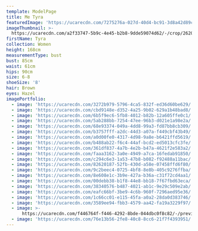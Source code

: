 ```yaml
---
template: ModelPage
title: Me Tyra
featuredImage: 'https://ucarecdn.com/7275276a-027d-40d4-bc91-3d8a42d89c9b/'
imageThumbnail: >-
  https://ucarecdn.com/a2f33747-5b9c-4e45-b2b8-9dde59074d62/-/crop/2620x3946/763,730/-/preview/
firstName: Tyra
collection: Women
height: 168cm
measurementType: bust
bust: 85cm
waist: 61cm
hips: 90cm
size: 6-8
shoeSize: '8'
hair: Brown
eyes: Hazel
imagePortfolio:
  - image: 'https://ucarecdn.com/3272b979-5796-4ca5-832f-ed36d60be629/'
  - image: 'https://ucarecdn.com/cbd9148e-d352-4a25-9b02-629a1b48bad8/'
  - image: 'https://ucarecdn.com/6b5f9ec6-5fb8-4012-b82b-12a605ffe0c1/'
  - image: 'https://ucarecdn.com/5ab288bb-7254-47ee-96b3-d021e1a98e2a/'
  - image: 'https://ucarecdn.com/68e93374-049a-4dd8-99a3-fd87bb8cb309/'
  - image: 'https://ucarecdn.com/b3757fff-a2dc-44d3-a07a-f449cbf43b49/'
  - image: 'https://ucarecdn.com/a0d00fe0-4317-4d98-9a8e-b6421ffd5619/'
  - image: 'https://ucarecdn.com/b488ab22-f6c4-44af-bcd2-ed5013cfc3fe/'
  - image: 'https://ucarecdn.com/361df837-4a7b-4e2b-b47a-4621f2e583a2/'
  - image: 'https://ucarecdn.com/faaa3162-3a0e-4949-a7ca-16fedab91850/'
  - image: 'https://ucarecdn.com/c294c6e3-1a53-47b8-b082-f92488a11bac/'
  - image: 'https://ucarecdn.com/82620187-52fb-430d-a58e-07458ffd6f80/'
  - image: 'https://ucarecdn.com/9c2beec4-0725-4bf8-8e8b-405c9276ffba/'
  - image: 'https://ucarecdn.com/8e608e1c-3b9e-427a-b36a-c31f72cd4aa1/'
  - image: 'https://ucarecdn.com/00debb38-b1f8-44e8-bb18-7f67fbd63eca/'
  - image: 'https://ucarecdn.com/38340576-b487-4021-ab1c-9e29c509e2ab/'
  - image: 'https://ucarecdn.com/eafc66bf-3be9-4c6b-960f-7296aed95e36/'
  - image: 'https://ucarecdn.com/1c66cc01-e115-45fa-a0a2-28da0d383746/'
  - image: 'https://ucarecdn.com/3589ee94-fbb3-4579-aa42-fa19a3229f97/'
  - image: >-
      https://ucarecdn.com/f446764f-f446-4292-8bde-044dbc0f8c82/-/preview/-/rotate/90/
  - image: 'https://ucarecdn.com/76e13b56-2fe8-40c8-8cc6-21f7f4393951/'
---
```


